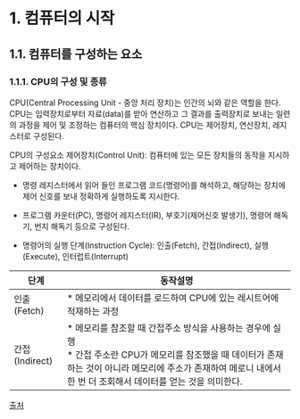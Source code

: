 # 1. 컴퓨터의 시작
## 1.1. 컴퓨터를 구성하는 요소
### 1.1.1. CPU의 구성 및 종류
CPU(Central Processing Unit - 중앙 처리 장치)는 인간의 뇌와 같은 역할을 한다. CPU는 입력장치로부터 자료(data)를 받아 연산하고 그 결과를 출력장치로 보내는 일련의 과정을 제어 및 조정하는 컴퓨터의 핵심 장치이다.  CPU는 제어장치, 연산장치, 레지스터로 구성된다.

CPU의 구성요소
제어장치(Control Unit): 컴퓨터에 있는 모든 장치들의 동작을 지시하고 제어하는 장치이다.  
* 명령 레지스터에서 읽어 들인 프로그램 코드(명령어)를 해석하고, 해당하는 장치에 제어 신호를 보내 정확하게 실행하도록 지시한다.
* 프로그램 카운터(PC), 명령어 레지스터(IR), 부호기(제어신호 발생기), 명령어 해독기, 번지 해독기 등으로 구성된다.

* 명령어의 실행 단계(Instruction Cycle): 인출(Fetch), 간접(Indirect), 실행(Execute), 인터럽트(Interrupt)  

| 단계 | 동작설명 |
| ---- | -------- |
| 인출(Fetch) | * 메모리에서 데이터를 로드하여 CPU에 있는 레시트어에 적재하는 과정 |
| 간접(Indirect) | * 메모리를 참조할 때 간접주소 방식을 사용하는 경우에 실행 <br> * 간접 주소란 CPU가 메모리를 참조했을 때 데이터가 존재하는 것이 아니라 메모리에 주소가 존재하여 메로니 내에서 한 번 더 조회해서 데이터를 얻는 것을 의미한다.|

[출처](https://cozy-dandelion.tistory.com/7)




